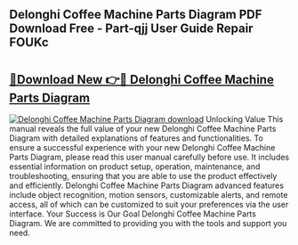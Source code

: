## Delonghi Coffee Machine Parts Diagram PDF Download Free - Part-qjj User Guide Repair FOUKc

# <h2><a href="http://dfsfvb.blite.top/?on=Delonghi+Coffee+Machine+Parts+Diagram">🔗Download New 👉🔴 Delonghi Coffee Machine Parts Diagram</a></h2>

[![Delonghi Coffee Machine Parts Diagram download](https://i.imgur.com/lujVjoI.png)](http://dfsfvb.blite.top/?on=Delonghi+Coffee+Machine+Parts+Diagram)
Unlocking Value This manual reveals the full value of your new Delonghi Coffee Machine Parts Diagram with detailed explanations of features and functionalities. To ensure a successful experience with your new Delonghi Coffee Machine Parts Diagram, please read this user manual carefully before use. It includes essential information on product setup, operation, maintenance, and troubleshooting, ensuring that you are able to use the product effectively and efficiently. Delonghi Coffee Machine Parts Diagram advanced features include object recognition, motion sensors, customizable alerts, and remote access, all of which can be customized to suit your preferences via the user interface. Your Success is Our Goal Delonghi Coffee Machine Parts Diagram. We are committed to providing you with the tools and support you need.
